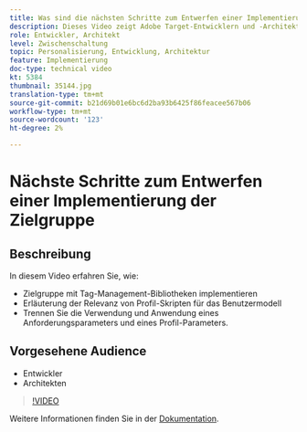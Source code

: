 ```yaml
---
title: Was sind die nächsten Schritte zum Entwerfen einer Implementierung einer Zielgruppe über die Grundlagen hinaus?
description: Dieses Video zeigt Adobe Target-Entwicklern und -Architekten, wie Sie Zielgruppen mit Tag-Management-Bibliotheken implementieren, die Relevanz von Profil-Skripten für das Benutzermodell erklären und die Verwendung und Anwendung eines Anforderungsparameters und eines Profil-Parameters unterscheiden.
role: Entwickler, Architekt
level: Zwischenschaltung
topic: Personalisierung, Entwicklung, Architektur
feature: Implementierung
doc-type: technical video
kt: 5384
thumbnail: 35144.jpg
translation-type: tm+mt
source-git-commit: b21d69b01e6bc6d2ba93b6425f86feacee567b06
workflow-type: tm+mt
source-wordcount: '123'
ht-degree: 2%

---
```



# Nächste Schritte zum Entwerfen einer Implementierung der Zielgruppe

## Beschreibung

In diesem Video erfahren Sie, wie:

* Zielgruppe mit Tag-Management-Bibliotheken implementieren
* Erläuterung der Relevanz von Profil-Skripten für das Benutzermodell
* Trennen Sie die Verwendung und Anwendung eines Anforderungsparameters und eines Profil-Parameters.

## Vorgesehene Audience

* Entwickler
* Architekten

>[!VIDEO](https://video.tv.adobe.com/v/35144/?quality=12)

Weitere Informationen finden Sie in der [Dokumentation](https://docs.adobe.com/content/help/en/target/using/implement-target/implementing-target.html).
